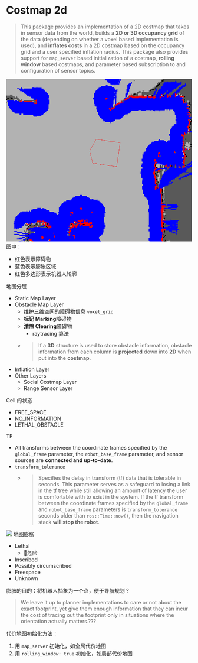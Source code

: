 # Costmap 2d

> This package provides an implementation of a 2D costmap that takes in sensor data from the world, builds a **2D or 3D occupancy grid** of the data (depending on whether a voxel based implementation is used), and **inflates costs** in a 2D costmap based on the occupancy grid and a user specified inflation radius. This package also provides support for `map_server` based initialization of a costmap, **rolling window** based costmaps, and parameter based subscription to and configuration of sensor topics.

![](figures/costmap_rviz.png)
图中：
- 红色表示障碍物
- 蓝色表示膨胀区域
- 红色多边形表示机器人轮廓

地图分层
- Static Map Layer
- Obstacle Map Layer
  - 维护三维空间的障碍物信息 `voxel_grid`
  - **标记 Marking**障碍物
  - **清除 Clearing**障碍物
    - raytracing 算法
  - > If a **3D** structure is used to store obstacle information, obstacle information from each column is **projected** down into **2D** when put into the **costmap**.
- Inflation Layer
- Other Layers
  - Social Costmap Layer
  - Range Sensor Layer

Cell 的状态
- FREE_SPACE
- NO_INFORMATION
- LETHAL_OBSTACLE

TF
- All transforms between the coordinate frames specified by the `global_frame` parameter, the `robot_base_frame` parameter, and sensor sources are **connected and up-to-date**.
- `transform_tolerance`
  - > Specifies the delay in transform (tf) data that is tolerable in seconds. This parameter serves as a safeguard to losing a link in the tf tree while still allowing an amount of latency the user is comfortable with to exist in the system. If the tf transform between the coordinate frames specified by the `global_frame` and `robot_base_frame` parameters is `transform_tolerance` seconds older than `ros::Time::now()`, then the navigation stack **will stop the robot**.

![](figures/inﬂation-decay.png)
地图膨胀
- Lethal
  - 🔴危险
- Inscribed
- Possibly circumscribed
- Freespace
- Unknown

膨胀的目的：将机器人抽象为一个点，便于导航规划？
> We leave it up to planner implementations to care or not about the exact footprint, yet give them enough information that they can incur the cost of tracing out the footprint only in situations where the orientation actually matters.???

代价地图初始化方法：
1. 用 `map_server` 初始化，如全局代价地图
2. 用 `rolling_window: true` 初始化，如局部代价地图